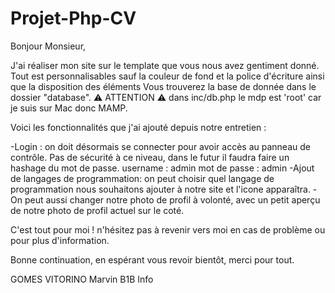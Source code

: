 # Projet-Php-CV
 
Bonjour Monsieur, 

J'ai réaliser mon site sur le template que vous nous avez gentiment donné. Tout est personnalisables sauf la couleur de fond et la police d'écriture ainsi que la disposition des éléments
Vous trouverez la base de donnée dans le dossier "database". ⚠️ ATTENTION ⚠️  dans inc/db.php le mdp est 'root' car je suis sur Mac donc MAMP.

Voici les fonctionnalités que j'ai ajouté depuis notre entretien : 

-Login : on doit désormais se connecter pour avoir accès au panneau de contrôle. Pas de sécurité à ce niveau, dans le futur il faudra faire un hashage du mot de passe.
username : admin 
mot de passe : admin
-Ajout de langages de programmation: on peut choisir quel langage de programmation nous souhaitons ajouter à notre site et l'icone apparaîtra.
-On peut aussi changer notre photo de profil à volonté, avec un petit aperçu de notre photo de profil actuel sur le coté.

C'est tout pour moi ! n'hésitez pas à revenir vers moi en cas de problème ou pour plus d'information.

Bonne continuation, en espérant vous revoir bientôt, merci pour tout.

GOMES VITORINO Marvin B1B Info